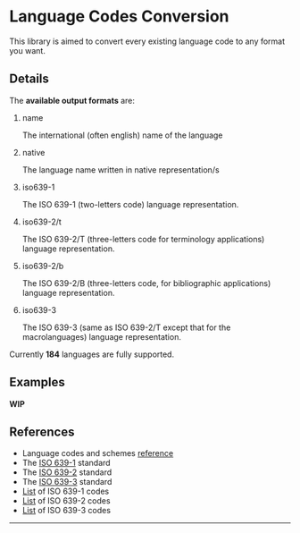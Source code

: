 Language Codes Conversion
=========================

This library is aimed to convert every existing language code to any format you want.

Details
-------

The **available output formats** are:

1. name

    The international (often english) name of the language

2. native

    The language name written in native representation/s

3. iso639-1

    The ISO 639-1 (two-letters code) language representation.
    
4. iso639-2/t

    The ISO 639-2/T (three-letters code for terminology applications) language representation.

5. iso639-2/b

    The ISO 639-2/B (three-letters code, for bibliographic applications) language representation.

6. iso639-3

    The ISO 639-3 (same as ISO 639-2/T except that for the macrolanguages) language representation.

Currently **184** languages are fully supported.

Examples
--------

**WIP**

References
----------

- Language codes and schemes [reference](http://en.wikipedia.org/wiki/Language_code)
- The [ISO 639-1](http://en.wikipedia.org/wiki/ISO_639-1) standard
- The [ISO 639-2](http://en.wikipedia.org/wiki/ISO_639-2) standard
- The [ISO 639-3](http://en.wikipedia.org/wiki/ISO_639-3) standard
- [List](http://en.wikipedia.org/wiki/List_of_ISO_639-1_codes) of ISO 639-1 codes
- [List](http://en.wikipedia.org/wiki/List_of_ISO_639-2_codes) of ISO 639-2 codes
- [List](http://en.wikipedia.org/wiki/List_of_ISO_639-3_codes) of ISO 639-3 codes

---
